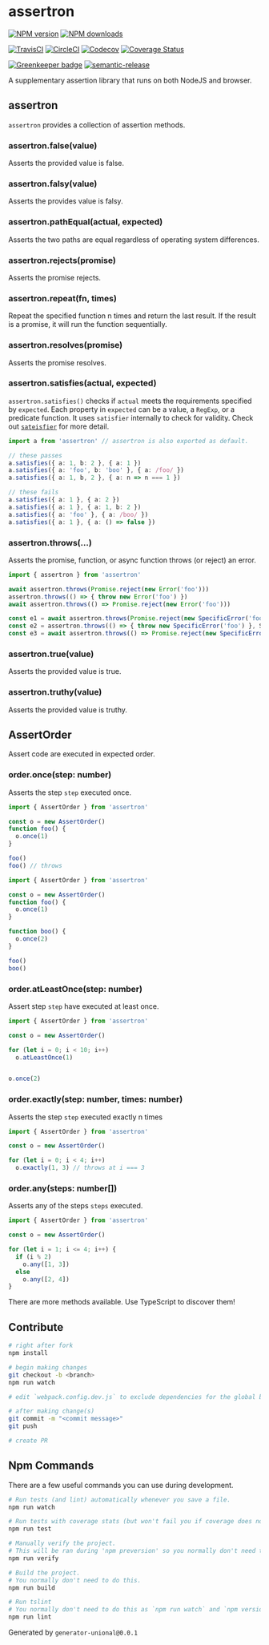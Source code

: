 <!-- markdownlint-disable MD024 -->

# assertron

[![NPM version][npm-image]][npm-url]
[![NPM downloads][downloads-image]][downloads-url]

[![TravisCI][travis-image]][travis-url]
[![CircleCI][circleci-image]][circleci-url]
[![Codecov][codecov-image]][codecov-url]
[![Coverage Status][coveralls-image]][coveralls-url]

[![Greenkeeper badge](https://badges.greenkeeper.io/unional/assertron.svg)](https://greenkeeper.io/)
[![semantic-release](https://img.shields.io/badge/%20%20%F0%9F%93%A6%F0%9F%9A%80-semantic--release-e10079.svg)](https://github.com/semantic-release/semantic-release)

A supplementary assertion library that runs on both NodeJS and browser.

## assertron

`assertron` provides a collection of assertion methods.

### assertron.false(value)

Asserts the provided value is false.

### assertron.falsy(value)

Asserts the provides value is falsy.

### assertron.pathEqual(actual, expected)

Asserts the two paths are equal regardless of operating system differences.

### assertron.rejects(promise)

Asserts the promise rejects.

### assertron.repeat(fn, times)

Repeat the specified function n times and return the last result.
If the result is a promise, it will run the function sequentially.

### assertron.resolves(promise)

Asserts the promise resolves.

### assertron.satisfies(actual, expected)

`assertron.satisfies()` checks if `actual` meets the requirements specified by `expected`.
Each property in `expected` can be a value, a `RegExp`, or a predicate function.
It uses `satisfier` internally to check for validity.
Check out [`sateisfier`](https://github.com/unional/satisfier) for more detail.

```ts
import a from 'assertron' // assertron is also exported as default.

// these passes
a.satisfies({ a: 1, b: 2 }, { a: 1 })
a.satisfies({ a: 'foo', b: 'boo' }, { a: /foo/ })
a.satisfies({ a: 1, b, 2 }, { a: n => n === 1 })

// these fails
a.satisfies({ a: 1 }, { a: 2 })
a.satisfies({ a: 1 }, { a: 1, b: 2 })
a.satisfies({ a: 'foo' }, { a: /boo/ })
a.satisfies({ a: 1 }, { a: () => false })
```

### assertron.throws(...)

Asserts the promise, function, or async function throws (or reject) an error.

```ts
import { assertron } from 'assertron'

await assertron.throws(Promise.reject(new Error('foo')))
assertron.throws(() => { throw new Error('foo') })
await assertron.throws(() => Promise.reject(new Error('foo')))

const e1 = await assertron.throws(Promise.reject(new SpecificError('foo')), SpecificError)
const e2 = assertron.throws(() => { throw new SpecificError('foo') }, SpecificError)
const e3 = await assertron.throws(() => Promise.reject(new SpecificError('foo')), SpecificError)
```

### assertron.true(value)

Asserts the provided value is true.

### assertron.truthy(value)

Asserts the provided value is truthy.

## AssertOrder

Assert code are executed in expected order.

### order.once(step: number)

Asserts the step `step` executed once.

```ts
import { AssertOrder } from 'assertron'

const o = new AssertOrder()
function foo() {
  o.once(1)
}

foo()
foo() // throws
```

```ts
import { AssertOrder } from 'assertron'

const o = new AssertOrder()
function foo() {
  o.once(1)
}

function boo() {
  o.once(2)
}

foo()
boo()
```

### order.atLeastOnce(step: number)

Assert step `step` have executed at least once.

```ts
import { AssertOrder } from 'assertron'

const o = new AssertOrder()

for (let i = 0; i < 10; i++)
  o.atLeastOnce(1)


o.once(2)
```

### order.exactly(step: number, times: number)

Asserts the step `step` executed exactly n times

```ts
import { AssertOrder } from 'assertron'

const o = new AssertOrder()

for (let i = 0; i < 4; i++)
  o.exactly(1, 3) // throws at i === 3
```

### order.any(steps: number[])

Asserts any of the steps `steps` executed.

```ts
import { AssertOrder } from 'assertron'

const o = new AssertOrder()

for (let i = 1; i <= 4; i++) {
  if (i % 2)
    o.any([1, 3])
  else
    o.any([2, 4])
}
```

There are more methods available. Use TypeScript to discover them!

## Contribute

```sh
# right after fork
npm install

# begin making changes
git checkout -b <branch>
npm run watch

# edit `webpack.config.dev.js` to exclude dependencies for the global build.

# after making change(s)
git commit -m "<commit message>"
git push

# create PR
```

## Npm Commands

There are a few useful commands you can use during development.

```sh
# Run tests (and lint) automatically whenever you save a file.
npm run watch

# Run tests with coverage stats (but won't fail you if coverage does not meet criteria)
npm run test

# Manually verify the project.
# This will be ran during 'npm preversion' so you normally don't need to run this yourself.
npm run verify

# Build the project.
# You normally don't need to do this.
npm run build

# Run tslint
# You normally don't need to do this as `npm run watch` and `npm version` will automatically run lint for you.
npm run lint
```

Generated by `generator-unional@0.0.1`

[npm-image]: https://img.shields.io/npm/v/assertron.svg?style=flat
[npm-url]: https://npmjs.org/package/assertron
[downloads-image]: https://img.shields.io/npm/dm/assertron.svg?style=flat
[downloads-url]: https://npmjs.org/package/assertron

[travis-image]: https://img.shields.io/travis/unional/assertron/master.svg?style=flat
[travis-url]: https://travis-ci.org/unional/assertron?branch=master
[circleci-image]: https://circleci.com/gh/unional/assertron/tree/master.svg?style=shield
[circleci-url]: https://circleci.com/gh/unional/assertron/tree/master

[codecov-image]: https://codecov.io/gh/unional/assertron/branch/master/graph/badge.svg
[codecov-url]: https://codecov.io/gh/unional/assertron
[coveralls-image]: https://coveralls.io/repos/github/unional/assertron/badge.svg
[coveralls-url]: https://coveralls.io/github/unional/assertron

[green-keeper-image]: https://badges.greenkeeper.io/unional/assertron.svg
[green-keeper-url]: https://greenkeeper.io/
[semantic-release-image]: https://img.shields.io/badge/%20%20%F0%9F%93%A6%F0%9F%9A%80-semantic--release-e10079.svg
[semantic-release-url]: https://github.com/semantic-release/semantic-release
